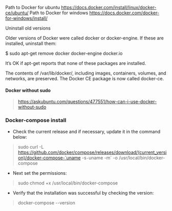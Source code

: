 Path to Docker for ubuntu https://docs.docker.com/install/linux/docker-ce/ubuntu/
Path to Docker for windows https://docs.docker.com/docker-for-windows/install/

Uninstall old versions

Older versions of Docker were called docker or docker-engine. If these are installed, uninstall them:

$ sudo apt-get remove docker docker-engine docker.io

It’s OK if apt-get reports that none of these packages are installed.

The contents of /var/lib/docker/, including images, containers, volumes, and networks, are preserved. 
The Docker CE package is now called docker-ce.

#### Docker without sudo
> https://askubuntu.com/questions/477551/how-can-i-use-docker-without-sudo

### Docker-compose install 

* Check the current release and if necessary, update it in the command below:
 > sudo curl -L https://github.com/docker/compose/releases/download/(current_version)/docker-compose-`uname -s`-`uname -m` -o /usr/local/bin/docker-compose
 
* Next set the permissions:
> sudo chmod +x /usr/local/bin/docker-compose
 
* Verify that the installation was successful by checking the version:
> docker-compose --version
